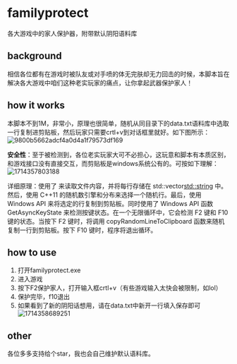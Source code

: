 # familyprotect
各大游戏中的家人保护器，附带默认阴阳语料库
## background
相信各位都有在游戏时被队友或对手喷的体无完肤却无力回击的时候，本脚本旨在解决各大游戏中咱们这种老实玩家的痛点，让你拿起武器保护家人！
## how it works
本脚本不到1M，非常小，原理也很简单，随机从同目录下的data.txt语料库中选取一行复制进剪贴板，然后玩家只需要crtl+v到对话框里就好。如下图所示：
![9800b5662adcf4a0d4a1f79573df169](https://github.com/jidle123/familyprotect/assets/123531867/be6e415b-6ca7-4dce-b867-0759cb1a0dd1)

**安全性**：至于被检测到，各位老实玩家大可不必担心，这玩意和脚本有本质区别，和游戏接口没有直接交互，而剪贴板是windows系统公有的。可按如下理解：
![1714357803188](https://github.com/jidle123/familyprotect/assets/123531867/2748b8b4-2d70-448b-998c-f43f5c120590)

详细原理：使用了 <fstream> 来读取文件内容，并将每行存储在 std::vector<std::string> 中。然后，使用 C++11 的随机数引擎和分布来选择一个随机行。最后，使用 Windows API 来将选定的行复制到剪贴板。同时使用了 Windows API 函数 GetAsyncKeyState 来检测按键状态。在一个无限循环中，它会检测 F2 键和 F10 键的状态。当按下 F2 键时，将调用 copyRandomLineToClipboard 函数来随机复制一行到剪贴板。按下 F10 键时，程序将退出循环。
## how to use
1. 打开familyprotect.exe
2. 进入游戏
3. 按下F2保护家人，打开输入框crtl+v（有些游戏输入太快会被限制，如lol）
4. 保护完毕，f10退出
5. 如果看到了新的阴阳话想用，请在data.txt中新开一行填入保存即可
![1714358689251](https://github.com/jidle123/familyprotect/assets/123531867/94601259-bebd-4a38-bf55-343e576294fe)
## other
各位多多支持给个star，我也会自己维护默认语料库。
